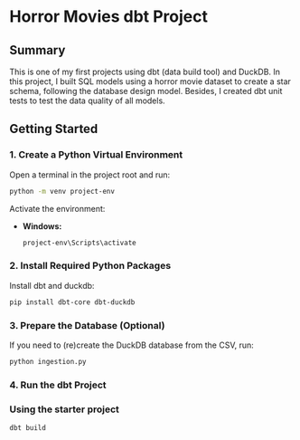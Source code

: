 # Horror Movies dbt Project

## Summary
This is one of my first projects using dbt (data build tool) and DuckDB. In this project, I built SQL models using a horror movie dataset to create a star schema, following the database design model. Besides, I created dbt unit tests to test the data quality of all models.


## Getting Started

### 1. Create a Python Virtual Environment

Open a terminal in the project root and run:

```bash
python -m venv project-env
```

Activate the environment:
- **Windows:**
  ```bash
  project-env\Scripts\activate
  ```

### 2. Install Required Python Packages

Install dbt and duckdb:

```bash
pip install dbt-core dbt-duckdb
```

### 3. Prepare the Database (Optional)

If you need to (re)create the DuckDB database from the CSV, run:

```bash
python ingestion.py
```

### 4. Run the dbt Project

### Using the starter project

```bash
dbt build
```



